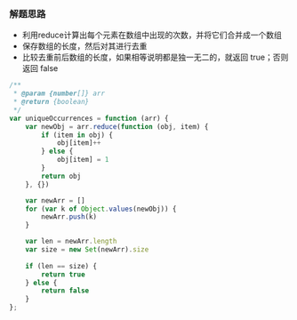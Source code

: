 ### 解题思路
- 利用reduce计算出每个元素在数组中出现的次数，并将它们合并成一个数组
- 保存数组的长度，然后对其进行去重
- 比较去重前后数组的长度，如果相等说明都是独一无二的，就返回 true；否则返回 false

```js
/**
 * @param {number[]} arr
 * @return {boolean}
 */
var uniqueOccurrences = function (arr) {
    var newObj = arr.reduce(function (obj, item) {
        if (item in obj) {
            obj[item]++
        } else {
            obj[item] = 1
        }
        return obj
    }, {})

    var newArr = []
    for (var k of Object.values(newObj)) {
        newArr.push(k)
    }

    var len = newArr.length
    var size = new Set(newArr).size
 
    if (len == size) {
        return true
    } else {
        return false
    }
};
```

